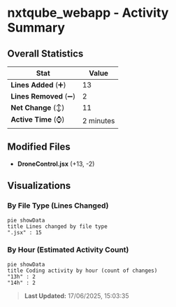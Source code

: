 # nxtqube_webapp - Activity Summary 

## Overall Statistics

| Stat                   | Value                                                             |
| ---------------------- | ----------------------------------------------------------------- |
| **Lines Added** (➕)   | 13                                          |
| **Lines Removed** (➖) | 2                                        |
| **Net Change** (↕)    | 11                |
| **Active Time** (⌚)   | 2 minutes |


## Modified Files
- **DroneControl.jsx** (+13, -2)

## Visualizations

### By File Type (Lines Changed)

```mermaid
pie showData
title Lines changed by file type
".jsx" : 15
```

### By Hour (Estimated Activity Count)

```mermaid
pie showData
title Coding activity by hour (count of changes)
"13h" : 2
"14h" : 2
```


> **Last Updated:** 17/06/2025, 15:03:35